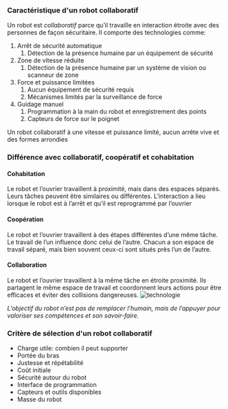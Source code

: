 ### Caractéristique d'un robot collaboratif
Un robot est *collaboratif* parce qu’il travaille en interaction étroite avec des personnes de façon sécuritaire. Il comporte des technologies comme:
1. Arrêt de sécurité automatique
	1. Détection de la présence humaine par un équipement de sécurité
2. Zone de vitesse réduite
	1. Détection de la présence humaine par un système de vision ou scanneur de zone
3. Force et puissance limitées
	1. Aucun équipement de sécurité requis
	2. Mécanismes limités par la surveillance de force
4. Guidage manuel
	1. Programmation à la main du robot et enregistrement des points
	2. Capteurs de force sur le poignet

Un robot collaboratif à une vitesse et puissance limité, aucun arrête vive et des formes arrondies
### Différence avec collaboratif, coopératif et cohabitation
#### Cohabitation
Le robot et l’ouvrier travaillent à proximité, mais dans des espaces séparés. Leurs tâches peuvent être similaires ou différentes. L’interaction a lieu lorsque le robot est à l’arrêt et qu’il est reprogrammé par l’ouvrier
#### Coopération
Le robot et l’ouvrier travaillent à des étapes différentes d’une même tâche. Le travail de l’un influence donc celui de l’autre. Chacun a son espace de travail séparé, mais bien souvent ceux-ci sont situés près l’un de l’autre.
#### Collaboration
Le robot et l’ouvrier travaillent à la même tâche en étroite proximité. Ils partagent le même espace de travail et coordonnent leurs actions pour être efficaces et éviter des collisions dangereuses.
![technologie](Images/technologie.png)

*L’objectif du robot n’est pas de remplacer l’humain, mais de l’appuyer pour valoriser ses compétences et son savoir-faire.*

### Critère de sélection d'un robot collaboratif
- Charge utile: combien il peut supporter
- Portée du bras
- Justesse et répétabilité
- Coût initiale
- Sécurité autour du robot
- Interface de programmation
- Capteurs et outils disponibles
- Masse du robot

